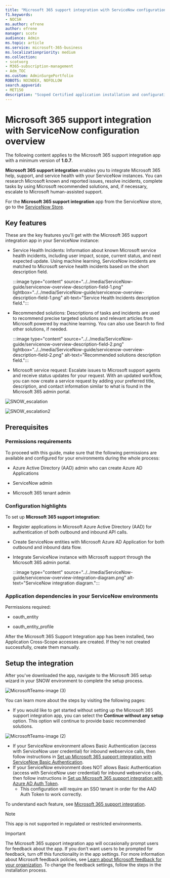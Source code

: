 ```yaml
---
title: "Microsoft 365 support integration with ServiceNow configuration overview"
f1.keywords:
- NOCSH
ms.author: efrene
author: efrene
manager: scotv
audience: Admin
ms.topic: article
ms.service: microsoft-365-business
ms.localizationpriority: medium
ms.collection:
- scotvorg
- M365-subscription-management
- Adm_TOC
ms.custom: AdminSurgePortfolio
ROBOTS: NOINDEX, NOFOLLOW
search.appverid:
- MET150
description: "Scoped Certified application installation and configuration guide for ServiceNow."
---
```


# Microsoft 365 support integration with ServiceNow configuration overview

The following content applies to the Microsoft 365 support integration app with a minimum version of **1.0.7**.

**Microsoft 365 support integration** enables you to integrate Microsoft 365 help, support, and service health with your ServiceNow instances. You can research Microsoft known and reported issues, resolve incidents, complete tasks by using Microsoft recommended solutions, and, if necessary, escalate to Microsoft human-assisted support.

For the **Microsoft 365 support integration** app from the ServiceNow store, go to the [ServiceNow Store](https://store.servicenow.com/sn_appstore_store.do#!/store/application/6d05c93f1b7784507ddd4227cc4bcb9f).

## Key features

These are the key features you'll get with the Microsoft 365 support integration app in your ServiceNow instance:

- Service Health Incidents: Information about known Microsoft service health incidents, including user impact, scope, current status, and next expected update. Using machine learning, ServiceNow incidents are matched to Microsoft service health incidents based on the short description field.

    :::image type="content" source="../../media/ServiceNow-guide/servicenow-overview-description-field-1.png" lightbox="../../media/ServiceNow-guide/servicenow-overview-description-field-1.png" alt-text="Service Health Incidents description field.":::

- Recommended solutions: Descriptions of tasks and incidents are used to recommend precise targeted solutions and relevant articles from Microsoft powered by machine learning. You can also use Search to find other solutions, if needed.

    :::image type="content" source="../../media/ServiceNow-guide/servicenow-overview-description-field-2.png" lightbox="../../media/ServiceNow-guide/servicenow-overview-description-field-2.png" alt-text="Recommended solutions description field.":::

- Microsoft service request: Escalate issues to Microsoft support agents and receive status updates for your request. With an updated workflow, you can now create a service request by adding your preferred title, description, and contact information similar to what is found in the Microsoft 365 admin portal.

![SNOW_escalation](https://user-images.githubusercontent.com/93688542/193369021-ac8885b0-c473-49c1-9c49-2ca5211d8304.png)

![SNOW_escalation2](https://user-images.githubusercontent.com/93688542/193369043-7857645f-8c8e-4bdf-a7f3-ef3fa55e53c1.png)

## Prerequisites

### Permissions requirements

To proceed with this guide, make sure that the following permissions are available and configured for your environments during the whole process:

- Azure Active Directory (AAD) admin who can create Azure AD Applications

- ServiceNow admin

- Microsoft 365 tenant admin

### Configuration highlights

To set up **Microsoft 365 support integration**:

- Register applications in Microsoft Azure Active Directory (AAD) for authentication of both outbound and inbound API calls.

- Create ServiceNow entities with Microsoft Azure AD Application for both outbound and inbound data flow.

- Integrate ServiceNow instance with Microsoft support through the Microsoft 365 admin portal.

    :::image type="content" source="../../media/ServiceNow-guide/servicenow-overview-integration-diagram.png" alt-text="ServiceNow integration diagram.":::

### Application dependencies in your ServiceNow environments

Permissions required:

- oauth\_entity

- oauth\_entity\_profile

After the Microsoft 365 Support Integration app has been installed, two Application Cross-Scope accesses are created. If they're not created successfully, create them manually.

## Setup the integration

After you've downloaded the app, navigate to the Microsoft 365 setup wizard in your SNOW environment to complete the setup process.

![MicrosoftTeams-image (3)](https://user-images.githubusercontent.com/93688542/193369141-a3fc8000-9643-4480-a758-3b0cc5752280.png)

You can learn more about the steps by visiting the following pages:
- If you would like to get started without setting up the Microsoft 365 support integration app, you can select the **Continue without any setup** option. This option will continue to provide basic recommended solutions.

![MicrosoftTeams-image (2)](https://user-images.githubusercontent.com/93688542/193369125-a2fff44e-faa6-48e8-be9c-a3876026741e.png)
- If your ServiceNow environment allows Basic Authentication (access with ServiceNow user credential) for inbound webservice calls, then follow instructions in [Set up Microsoft 365 support integration with ServiceNow Basic Authentication](servicenow-basic-authentication.md).
- If your ServiceNow environment does NOT allows Basic Authentication (access with ServiceNow user credential) for inbound webservice calls, then follow instructions in [Set up Microsoft 365 support integration with Azure AD Auth Token](servicenow-aad-oauth-token.md).
  - This configuration will require an SSO tenant in order for the AAD Auth Token to work correctly.

To understand each feature, see [Microsoft 365 support integration](https://store.servicenow.com/sn_appstore_store.do#!/store/application/6d05c93f1b7784507ddd4227cc4bcb9f).

> [!NOTE]
> This app is not supported in regulated or restricted environments.

> [!IMPORTANT]
> The Microsoft 365 support integration app will occasionally prompt users for feedback about the app. If you don’t want users to be prompted for feedback, turn off this functionality in the app settings. For more information about Microsoft feedback policies, see [Learn about Microsoft feedback for your organization](/microsoft-365/admin/misc/feedback-user-control). To change the feedback settings, follow the steps in the installation process.
